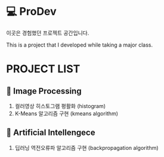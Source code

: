 # 💻 ProDev

이곳은 경험했던 프로젝트 공간입니다.

This is a project that I developed while taking a major class.


# PROJECT LIST
## 🎥 Image Processing
1. 컬러영상 히스토그램 평활화 (histogram)
2. K-Means 알고리즘 구현 (kmeans algorithm)

## 🧠 Artificial Intellengece
1. 딥러닝 역전오류파 알고리즘 구현 (backpropagation algorithm)

